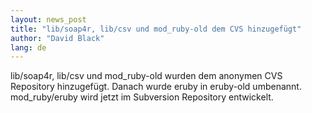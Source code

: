 ```yaml
---
layout: news_post
title: "lib/soap4r, lib/csv und mod_ruby-old dem CVS hinzugefügt"
author: "David Black"
lang: de
---
```


lib/soap4r, lib/csv und mod\_ruby-old wurden dem anonymen CVS Repository
hinzugefügt. Danach wurde eruby in eruby-old umbenannt. mod\_ruby/eruby
wird jetzt im Subversion Repository entwickelt.

